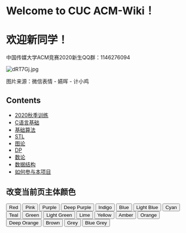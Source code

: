 # Welcome to CUC ACM-Wiki！

# 欢迎新同学！

中国传媒大学ACM竞赛2020新生QQ群：1146276094

![dRT7Gj.jpg](https://s1.ax1x.com/2020/08/26/dRT7Gj.jpg)

图片来源：微信表情 - 嬿晖 - 计小鸡

## Contents
  - [2020秋季训练](https://cuccs.github.io/acm-wiki/training/2020Autumn/)
  - [C语言基础](https://cuccs.github.io/acm-wiki/c-basic/grammar/)
  - [基础算法](https://cuccs.github.io/acm-wiki/basic-algorithm/introduction/)
  - [STL](https://cuccs.github.io/acm-wiki/STL/introduction/)
  - [图论](https://cuccs.github.io/acm-wiki/graph/intro/)
  - [DP](https://cuccs.github.io/acm-wiki/dp/intro/)
  - [数论](https://cuccs.github.io/acm-wiki/math/intro)
  - [数据结构](https://cuccs.github.io/acm-wiki/data-struct/intro/)
  - [如何参与本项目](https://cuccs.github.io/acm-wiki/intro/)


## 改变当前页主体颜色

<button data-md-color-primary="red">Red</button>
<button data-md-color-primary="pink">Pink</button>
<button data-md-color-primary="purple">Purple</button>
<button data-md-color-primary="deep-purple">Deep Purple</button>
<button data-md-color-primary="indigo">Indigo</button>
<button data-md-color-primary="blue">Blue</button>
<button data-md-color-primary="light-blue">Light Blue</button>
<button data-md-color-primary="cyan">Cyan</button>
<button data-md-color-primary="teal">Teal</button>
<button data-md-color-primary="green">Green</button>
<button data-md-color-primary="light-green">Light Green</button>
<button data-md-color-primary="lime">Lime</button>
<button data-md-color-primary="yellow">Yellow</button>
<button data-md-color-primary="amber">Amber</button>
<button data-md-color-primary="orange">Orange</button>
<button data-md-color-primary="deep-orange">Deep Orange</button>
<button data-md-color-primary="brown">Brown</button>
<button data-md-color-primary="grey">Grey</button>
<button data-md-color-primary="blue-grey">Blue Grey</button>

<script>
  var buttons = document.querySelectorAll("button[data-md-color-primary]");
  Array.prototype.forEach.call(buttons, function(button) {
    button.addEventListener("click", function() {
      document.body.dataset.mdColorPrimary = this.dataset.mdColorPrimary;
    })
  })
</script>
